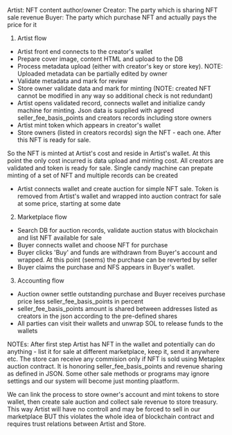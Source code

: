 Artist: NFT content author/owner
Creator: The party which is sharing NFT sale revenue
Buyer: The party which purchase NFT and actually pays the price for it


1. Artist flow
- Artist front end connects to the creator's wallet
- Prepare cover image, content HTML and upload to the DB
- Process metadata upload (either with creator's key or store key). NOTE: Uploaded metadata can be partially edited by owner
- Validate metadata and mark for review
- Store owner validate data and mark for minting (NOTE: created NFT cannot be modified in any way so additional check is not redundant)
- Artist opens validated record, connects wallet and initialize candy machine for minting. Json data is supplied with agreed seller_fee_basis_points and creators records including store owners
- Artist mint token which appears in creator's wallet
- Store owners (listed in creators records) sign the NFT - each one. After this NFT is ready for sale.

So the NFT is minted at Artist's cost and reside in Artist's wallet. At this point the only cost incurred is data upload and minting cost. All creators are validated and token is ready for sale. Single candy machine can prepate minting of a set of NFT and multiple records can be created

- Artist connects wallet and create auction for simple NFT sale. Token is removed from Artist's wallet and wrapped into auction contract for sale at some price, starting at some date

2. Marketplace flow
- Search DB for auction records, validate auction status with blockchain and list NFT available for sale
- Buyer connects wallet and choose NFT for purchase
- Buyer clicks 'Buy' and funds are withdrawn from Buyer's account and wrapped. At this point (seems) the purchase can be reverted by seller
- Buyer claims the purchase and NFS appears in Buyer's wallet.

3. Accounting flow
- Auction owner settle outstanding purchase and Buyer receives purchase price less seller_fee_basis_points in percent
- seller_fee_basis_points amount is shared between addresses listed as creators in the json according to the pre-defined shares
- All parties can visit their wallets and unwrap SOL to release funds to the wallets


NOTEs: After first step Artist has NFT in the wallet and potentially can do anything - list it for sale at different marketplace, keep it, send it anywhere etc.
The store can receive any commision only if NFT is sold using Metaplex auction contract. It is honoring seller_fee_basis_points and revenue sharing as defined in JSON. Some other sale methods or programs may ignore settings and our system will become just monting plaatform.

We can link the process to store owner's account and mint tokens to store wallet, then create sale auction and collect sale revenue to store treasury. This way Artist will have no controll and may be forced to sell in our marketplace BUT this violates the whole idea of blockchain contract and requires trust relations between Artist and Store.
